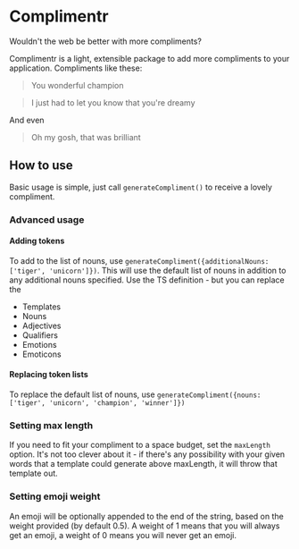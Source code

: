 # Complimentr

Wouldn't the web be better with more compliments?

Complimentr is a light, extensible package to add more compliments to your application. Compliments like these: 

> You wonderful champion
 
> I just had to let you know that you're dreamy

And even

> Oh my gosh, that was brilliant

## How to use

Basic usage is simple, just call `generateCompliment()` to receive a lovely compliment.

### Advanced usage

#### Adding tokens
To add to the list of nouns, use `generateCompliment({additionalNouns: ['tiger', 'unicorn']})`.
This will use the default list of nouns in addition to any additional nouns specified.
Use the TS definition - but you can replace the 
- Templates
- Nouns
- Adjectives
- Qualifiers
- Emotions
- Emoticons

#### Replacing token lists
To replace the default list of nouns, use `generateCompliment({nouns: ['tiger', 'unicorn', 'champion', 'winner']})`

### Setting max length
If you need to fit your compliment to a space budget, set the `maxLength` option.
It's not too clever about it - if there's any possibility with your given words that a template could generate above maxLength, it will throw that template out.

### Setting emoji weight
An emoji will be optionally appended to the end of the string, based on the weight provided (by default 0.5).
A weight of 1 means that you will always get an emoji, a weight of 0 means you will never get an emoji.